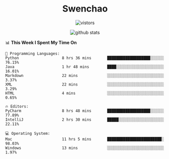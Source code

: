 <h1 align="center">Swenchao</h3>

<p align="center">
  <img src="https://visitor-badge.glitch.me/badge?page_id=Swenchao" alt="vistors" />
</p>

<p align="center">
  <img src="https://github-readme-stats.vercel.app/api?username=Swenchao&count_private=true&show_icons=true&theme=vue-dark&hide_title=true" alt="github stats" />
</p>

<!--START_SECTION:waka-->
📊 **This Week I Spent My Time On** 

```text
💬 Programming Languages: 
Python                   8 hrs 36 mins       ███████████████████░░░░░░   76.15% 
Java                     1 hr 48 mins        ████░░░░░░░░░░░░░░░░░░░░░   16.01% 
Markdown                 22 mins             ░░░░░░░░░░░░░░░░░░░░░░░░░   3.37% 
XML                      22 mins             ░░░░░░░░░░░░░░░░░░░░░░░░░   3.29% 
HTML                     4 mins              ░░░░░░░░░░░░░░░░░░░░░░░░░   0.65%

🔥 Editors: 
PyCharm                  8 hrs 48 mins       ███████████████████░░░░░░   77.89% 
IntelliJ                 2 hrs 30 mins       █████░░░░░░░░░░░░░░░░░░░░   22.11%

💻 Operating System: 
Mac                      11 hrs 5 mins       ████████████████████████░   98.03% 
Windows                  13 mins             ░░░░░░░░░░░░░░░░░░░░░░░░░   1.97%

```


<!--END_SECTION:waka-->
